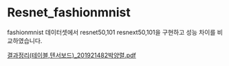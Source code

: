 # Resnet_fashionmnist

fashionmnist 데이터셋에서 resnet50,101 resnext50,101을 구현하고 성능 차이를 비교하였습니다.


[결과정리(테이블,텐서보드)_201921482박양렬.pdf](https://github.com/user-attachments/files/18046382/_201921482.pdf)
